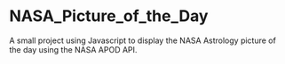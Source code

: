 # NASA_Picture_of_the_Day

A small project using Javascript to display the NASA Astrology picture of the day using the NASA APOD API.
